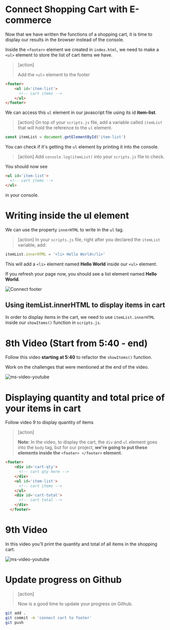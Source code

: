 # Connect Shopping Cart with E-commerce

Now that we have written the functions of a shopping cart, it is time to display our results in the browser instead of the console.

Inside the ```<footer>``` element we created in ```index.html```, we need to make a ```<ul>``` element to store the list of cart items we have.


> [action]
>
> Add the ```<ul>``` element to the footer
>
```html
<footer>
    <ul id='item-list'>
      <!-- cart items -->
    </ul>
</footer>
```

We can access this `ul` element in our javascript file using its id **item-list**.

> [action]
> On top of your ```scripts.js``` file, add a variable called `itemList` that will hold the reference to the `ul` element.
>
```js
const itemList = document.getElementById('item-list')
```

You can check if it's getting the `ul` element by printing it into the console.

> [action]
> Add ```console.log(itemList)``` into your `scripts.js` file to check.
>

You should now see

```html
<ul id='item-list'>
  <!-- cart items -->
</ul>
```
in your console.

# Writing inside the ul element

We can use the property `innerHTML` to write in the `ul` tag.

> [action]
> In your `scripts.js` file, right after you declared the `itemList` variable, add:
>
```js
itemList.innerHTML = '<li> Hello World</li>'
```

This will add a ```<li>``` element named **Hello World** inside our ```<ul>``` element.

If you refresh your page now, you should see a list element named **Hello World**.

![Connect footer](assets/01_connect-footer_hello-world.png "Connect footer")

## Using itemList.innerHTML to display items in cart

In order to display items in the cart, we need to use ```itemList.innerHTML``` inside our `showItems()` function in ```scripts.js```.

# 8th Video (Start from 5:40 - end)

Follow this video **starting at 5:40** to refactor the `showItems()` function.

Work on the challenges that were mentioned at the end of the video.

![ms-video-youtube](https://www.youtube.com/embed/Z5bypy7hHno)


# Displaying quantity and total price of your items in cart

Follow video 9 to display quantity of items

> [action]
>
> **Note**: In the video, to display the cart, the `div` and `ul` element goes into the `body` tag, but for our project, **we're going to put these elements inside the ```<footer> </footer>``` element.**
>
```html
<footer>
    <div id='cart-qty'>
      <!-- cart qty here -->
    </div>
    <ul id='item-list'>
      <!-- cart items -->
    </ul>
    <div id='cart-total'>
      <!-- cart total -->
    </div>
  </footer>
```

# 9th Video

In this video you'll print the quantity and total of all items in the shopping cart.

![ms-video-youtube](https://www.youtube.com/embed/g0oRBqqk-Kk)

# Update progress on Github
> [action]
>
> Now is a good time to update your progress on Github.
>
```bash
git add .
git commit -m 'connect cart to footer'
git push
```
